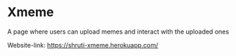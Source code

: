 # Xmeme
A page where users can upload memes and interact with the uploaded ones

Website-link: https://shruti-xmeme.herokuapp.com/

